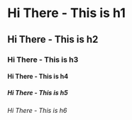 # Hi There - This is h1
## Hi There - This is h2
### Hi There - This is h3
#### Hi There - This is h4
##### Hi There - This is h5
###### Hi There - This is h6
